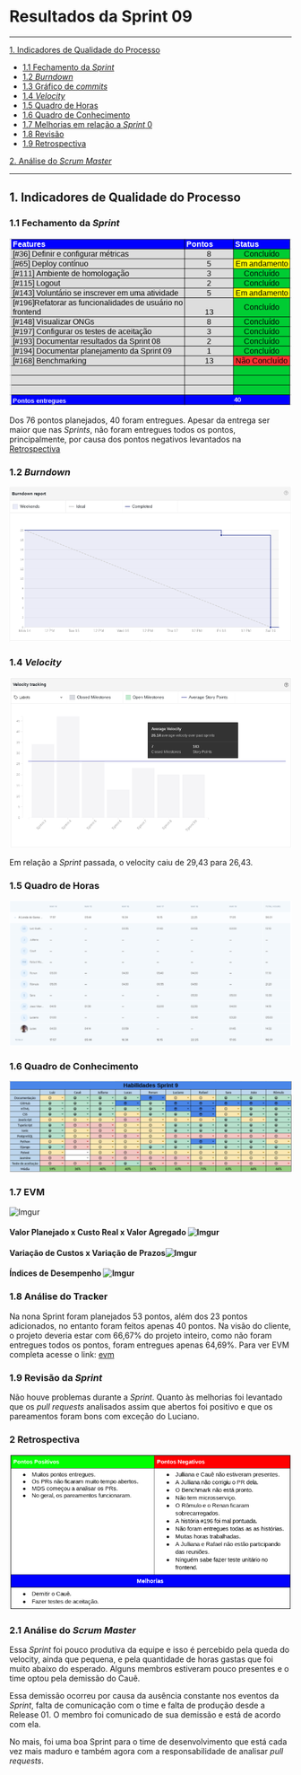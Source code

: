 # Resultados da Sprint 09
------

[1. Indicadores de Qualidade do Processo](#1-indicadores-de-qualidade-do-processo)

* [1.1 Fechamento da _Sprint_](#11-fechamento-da-sprint)
* [1.2 _Burndown_](#12-burndown)
* [1.3 Gráfico de _commits_](#13-grafico-de-commits)
* [1.4 _Velocity_](#14-velocity)
* [1.5 Quadro de Horas](#15-quadro-de-horas)
* [1.6 Quadro de Conhecimento](#16-quadro-de-conhecimento)
* [1.7 Melhorias em relação a _Sprint_ 0](#17-melhorias-em-relação-a-sprint-0)
* [1.8 Revisão](#18-revisao-da-sprint)
* [1.9 Retrospectiva](#19-retrospectiva)

[2. Análise do _Scrum Master_](#2-análise-do-scrum-master)  


------

## 1. Indicadores de Qualidade do Processo

### 1.1 Fechamento da _Sprint_
![](images/results_sprint9.png)

Dos 76 pontos planejados, 40 foram entregues. Apesar da entrega ser maior que nas _Sprints_, não foram entregues todos os pontos, principalmente, por causa dos pontos negativos levantados na [Retrospectiva](#19-retrospectiva)

### 1.2 _Burndown_

![](images/burndown_sprint9.png)

### 1.4 _Velocity_

![](images/velocity_sprint9.png)

Em relação a _Sprint_ passada, o velocity caiu de 29,43 para 26,43.

### 1.5 Quadro de Horas

![](images/timetable_sprint9.png)

### 1.6 Quadro de Conhecimento

![](images/knowledge_framework_sprint9.png)

### 1.7 EVM
![Imgur](https://i.imgur.com/eLqclm2.png)

#### Valor Planejado x Custo Real x Valor Agregado ![Imgur](https://i.imgur.com/IazD9sB.png)

#### Variação de Custos x Variação de Prazos![Imgur](https://i.imgur.com/xfXQFjj.png)

#### Índices de Desempenho ![Imgur](https://i.imgur.com/SLvcm7m.png)

### 1.8 Análise do Tracker
Na nona Sprint foram planejados 53 pontos, além dos 23 pontos adicionados, no entanto foram feitos apenas  40 pontos. Na visão do cliente, o projeto deveria estar com 66,67% do projeto inteiro, como não foram entregues todos os pontos, foram entregues apenas 64,69%. Para ver EVM completa acesse o link: [evm](https://docs.google.com/spreadsheets/d/1UhuJbHicONbdPg4TTNmiDS6sEkknskACSvgKSooy36A/edit#gid=0)

### 1.9 Revisão da _Sprint_

Não houve problemas durante a _Sprint_. Quanto às melhorias foi levantado que os _pull requests_ analisados assim que abertos foi positivo e que os pareamentos foram bons com exceção do Luciano.


### 2 Retrospectiva

![](images/retrospective_sprint9.png)

### 2.1 Análise do _Scrum Master_

Essa _Sprint_ foi pouco produtiva da equipe e isso é percebido pela queda do velocity, ainda que pequena, e pela quantidade de horas gastas que foi muito abaixo do esperado. Alguns membros estiveram pouco presentes e o time optou pela demissão do Cauê.

Essa demissão ocorreu por causa da ausência constante nos eventos da _Sprint_, falta de comunicação com o time e falta de produção desde a Release 01. O membro foi comunicado de sua demissão e está de acordo com ela.

No mais, foi uma boa Sprint para o time de desenvolvimento que está cada vez mais maduro e também agora com a responsabilidade de analisar _pull requests_.

